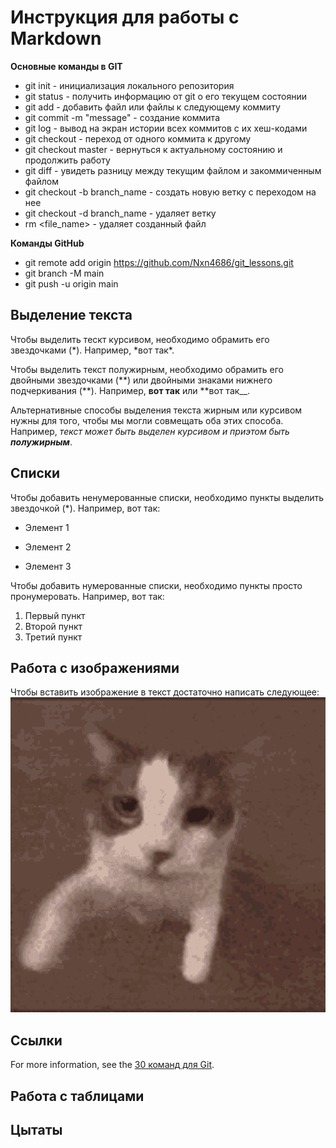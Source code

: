 # Инструкция для работы с Markdown

**Основные команды в GIT**

- git init - инициализация локального репозитория
- git status - получить информацию от git о его текущем состоянии
- git add - добавить файл или файлы к следующему коммиту
- git commit -m "message" - создание коммита
- git log - вывод на экран истории всех коммитов с их хеш-кодами
- git checkout - переход от одного коммита к другому
- git checkout master - вернуться к актуальному состоянию и продолжить работу
- git diff - увидеть разницу между текущим файлом и закоммиченным файлом
- git checkout -b branch_name - создать новую ветку с переходом на нее
- git checkout -d branch_name - удаляет ветку
- rm <file_name> - удаляет созданный файл

**Команды GitHub**

- git remote add origin https://github.com/Nxn4686/git_lessons.git
- git branch -M main
- git push -u origin main

## Выделение текста

Чтобы выделить тескт курсивом, необходимо обрамить его звездочками (*). Например, *вот так\*.

Чтобы выделить текст полужирным, необходимо обрамить его двойными звездочками (\*\*) или двойными знаками нижнего подчеркивания (**). Например, **вот так** или **вот так\_\_.

Альтернативные способы выделения текста жирным или курсивом нужны для того, чтобы мы могли совмещать оба этих способа. Например, _текст может быть выделен курсивом и приэтом быть **полужирным**_.

## Списки

Чтобы добавить ненумерованные списки, необходимо пункты выделить звездочкой (\*). Например, вот так:

- Элемент 1

* Элемент 2

* Элемент 3

Чтобы добавить нумерованные списки, необходимо пункты просто пронумеровать. Например, вот так:

1. Первый пункт
2. Второй пункт
3. Третий пункт

## Работа с изображениями

Чтобы вставить изображение в текст достаточно написать следующее:
![from cat whith love!](cat-kiss.gif)

## Ссылки

For more information, see the [30 команд для Git](https://habr.com/ru/company/ruvds/blog/599929/).

## Работа с таблицами

## Цытаты

